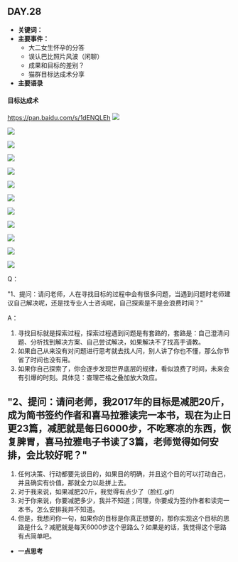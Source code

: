 ## DAY.28
+ **关键词：**
+ **主要事件：**
    + 大二女生怀孕的分答
    + 误认巴比照片风波（闲聊）
    + 成果和目标的差别？
    + 猫群目标达成术分享
+ **主要语录**

#### 目标达成术

https://pan.baidu.com/s/1dENQLEh
![](./_image/608f3e145273ba237715b843750bb3f.jpg)

![](./_image/34ccd98d3c86311391cad5803d2b366.jpg)

![](./_image/9e90ceef68308a090959a894ce1050c.jpg)

![](./_image/561a1679e402d67dfa4c7c1969b10d9.jpg)

![](./_image/cfb7f19daad441b2a4ae0bfa0d470f4.jpg)


![](./_image/dfcb83d8ddf4d601ccaf5e291e86ab9.jpg)

![](./_image/333177b5f2d62a7430390e4c1c14b72.jpg)

![](./_image/68a0505f2336d1a08b707ae5875837b.jpg)

![](./_image/413c223f4e5b8b518e17841058302b0.jpg)

![](./_image/fbfe9a09ee7d23f8820334969eb0300.jpg)

![](./_image/7a9035175567d0562ab233508cd61a9.jpg)


![](./_image/8a7d8b4a1af354b2c89f5b27128edb5.jpg)

Q：

"1、提问：请问老师，人在寻找目标的过程中会有很多问题，当遇到问题时老师建议自己解决呢，还是找专业人士咨询呢，自己探索是不是会浪费时间？"

A：

1. 寻找目标就是探索过程，探索过程遇到问题是有套路的，套路是：自己澄清问题、分析找到解决方案、自己尝试解决，如果解决不了找高手请教。
2. 如果自己从来没有对问题进行思考就去找人问，别人讲了你也不懂，那么你节省了时间也没有用。
3. 如果你自己探索了，你会逐步发现世界底层的规律，看似浪费了时间，未来会有引爆的时刻。具体见：查理芒格之叠加放大效应。

"2、提问：请问老师，我2017年的目标是减肥20斤，成为简书签约作者和喜马拉雅读完一本书，现在为止日更23篇，减肥就是每日6000步，不吃寒凉的东西，恢复脾胃，喜马拉雅电子书读了3篇，老师觉得如何安排，会比较好呢？"
-

1. 任何决策、行动都要先谈目的，如果目的明确，并且这个目的可以打动自己，并且确实有价值，那就全力以赴拼上去。
2. 对于我来说，如果减肥20斤，我觉得有点少了（脸红.gif）
3. 对于你来说，你要减肥多少，我并不知道；同理，你要成为签约作者和读完一本书，怎么安排我并不知道。
4. 但是，我想问你一句，如果你的目标是你真正想要的，那你实现这个目标的思路是什么？减肥就是每天6000步这个思路么？如果是的话，我觉得这个思路有点简单吧。
+ **一点思考**